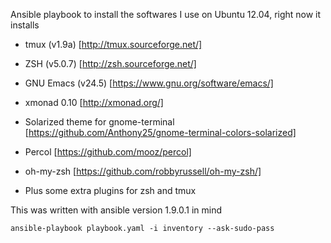 Ansible playbook to install the softwares I use on Ubuntu 12.04, right now it installs

- tmux (v1.9a) [http://tmux.sourceforge.net/]

- ZSH (v5.0.7) [http://zsh.sourceforge.net/]

- GNU Emacs (v24.5) [https://www.gnu.org/software/emacs/]

- xmonad 0.10 [http://xmonad.org/]

- Solarized theme for gnome-terminal [https://github.com/Anthony25/gnome-terminal-colors-solarized]

- Percol [https://github.com/mooz/percol]

- oh-my-zsh [https://github.com/robbyrussell/oh-my-zsh/]

- Plus some extra plugins for zsh and tmux

This was written with ansible version 1.9.0.1 in mind

```
ansible-playbook playbook.yaml -i inventory --ask-sudo-pass
```
